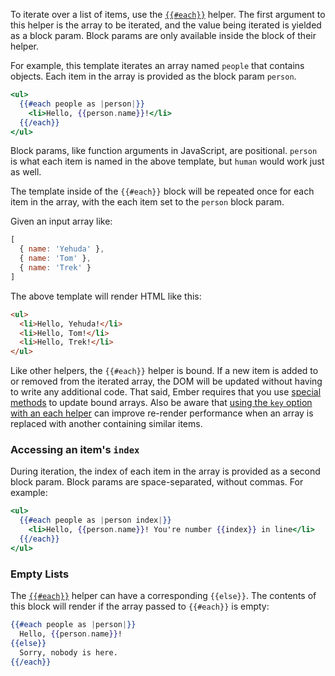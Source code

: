 To iterate over a list of items, use the
[`{{#each}}`](https://api.emberjs.com/ember/release/classes/Ember.Templates.helpers/methods/if?anchor=each)
helper. The first argument to this helper is the array to be iterated, and
the value being iterated is yielded as a block param. Block params are only
available inside the block of their helper.

For example, this template iterates an array named `people` that contains
objects. Each item in the array is provided as the block param `person`.

```handlebars
<ul>
  {{#each people as |person|}}
    <li>Hello, {{person.name}}!</li>
  {{/each}}
</ul>
```

Block params, like function arguments in JavaScript, are positional. `person`
is what each item is named in the above template, but `human` would work just
as well.

The template inside of the `{{#each}}` block will be repeated once for
each item in the array, with the each item set to the `person` block param.

Given an input array like:

```javascript
[
  { name: 'Yehuda' },
  { name: 'Tom' },
  { name: 'Trek' }
]
```

The above template will render HTML like this:

```html
<ul>
  <li>Hello, Yehuda!</li>
  <li>Hello, Tom!</li>
  <li>Hello, Trek!</li>
</ul>
```

Like other helpers, the `{{#each}}` helper is bound.  If a new item is added to
or removed from the iterated array, the DOM will be updated without having to
write any additional code. That said, Ember requires that you use [special
methods](../../object-model/enumerables/#toc_use-of-observable-methods-and-properties)
to update bound arrays. Also be aware that [using the `key` option with an each
helper](https://api.emberjs.com/ember/release/classes/Ember.Templates.helpers/methods/if?anchor=each)
can improve re-render performance when an array is replaced with another
containing similar items.

### Accessing an item's `index`

During iteration, the index of each item in the array is provided as a second
block param. Block params are space-separated, without commas. For example:

```handlebars
<ul>
  {{#each people as |person index|}}
    <li>Hello, {{person.name}}! You're number {{index}} in line</li>
  {{/each}}
</ul>
```

### Empty Lists

The [`{{#each}}`](https://api.emberjs.com/ember/release/classes/Ember.Templates.helpers/methods/if?anchor=each)
helper can have a corresponding `{{else}}`. The contents of this block will
render if the array passed to `{{#each}}` is empty:

```handlebars
{{#each people as |person|}}
  Hello, {{person.name}}!
{{else}}
  Sorry, nobody is here.
{{/each}}
```
